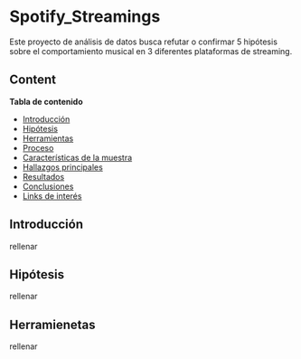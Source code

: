 # Spotify_Streamings
Este proyecto de análisis de datos busca refutar o confirmar 5 hipótesis sobre el comportamiento musical en 3 diferentes plataformas de streaming.
## Content
**Tabla de contenido**

- [Introducción](#introducción)
- [Hipótesis](#hipótesis)
- [Herramientas](#herramientas)
- [Proceso](#proceso)
- [Características de la muestra](#característicasdelamuestra)
- [Hallazgos principales](#hallazgosprincipales)
- [Resultados](#resultados)
- [Conclusiones](#conclusiones)
- [Links de interés](#linksdeinterés)

## Introducción
rellenar
## Hipótesis
rellenar 
## Herramienetas
rellenar
